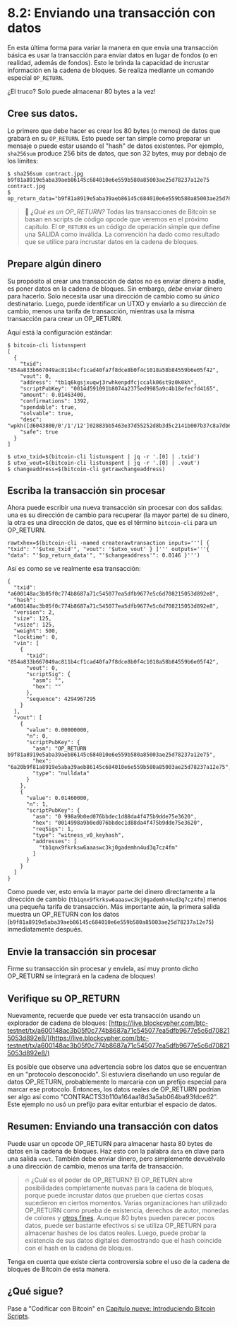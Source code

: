 # 8.2: Enviando una transacción con datos 

En esta última forma para variar la manera en que envia una transacción básica es usar la transacción para enviar datos en lugar de fondos (o en realidad, además de fondos). Esto le brinda la capacidad de incrustar información en la cadena de bloques. Se realiza mediante un comando especial `OP_RETURN`.

¿El truco? Solo puede almacenar 80 bytes a la vez!

## Cree sus datos.

Lo primero que debe hacer es crear los 80 bytes (o menos) de datos que grabará en su `OP_RETURN`. Esto puede ser tan simple como preparar un mensaje o puede estar usando el "hash" de datos existentes. Por ejemplo, `sha256sum` produce 256 bits de datos, que son 32 bytes, muy por debajo de los límites:

```
$ sha256sum contract.jpg
b9f81a8919e5aba39aeb86145c684010e6e559b580a85003ae25d78237a12e75  contract.jpg
$ op_return_data="b9f81a8919e5aba39aeb86145c684010e6e559b580a85003ae25d78237a12e75"
```
>:book: _¿Qué es un OP_RETURN?_ Todas las transacciones de Bitcoin se basan en scripts de código opcode que veremos en el próximo capítulo. El `OP_RETURN` es un código de operación simple que define una SALIDA como inválida. La convención ha dado como resultado que se utilice para incrustar datos en la cadena de bloques.


## Prepare algún dinero

Su propósito al crear una transacción de datos no es enviar dinero a nadie, es poner datos en la cadena de bloques. Sin embargo, _debe_ enviar dinero para hacerlo. Solo necesita usar una dirección de cambio como su _único_ destinatario. Luego, puede identificar un UTXO y enviarlo a su dirección de cambio, menos una tarifa de transacción, mientras usa la misma transacción para crear un OP_RETURN.

Aquí está la configuración estándar:
```
$ bitcoin-cli listunspent
[
  {
    "txid": "854a833b667049ac811b4cf1cad40fa7f8dce8b0f4c1018a58b84559b6e05f42",
    "vout": 0,
    "address": "tb1q6kgsjxuqwj3rwhkenpdfcjccalk06st9z0k0kh",
    "scriptPubKey": "0014d591091b8074a2375ed9985a9c4b18efecfd4165",
    "amount": 0.01463400,
    "confirmations": 1392,
    "spendable": true,
    "solvable": true,
    "desc": "wpkh([d6043800/0'/1'/12']02883bb5463e37d55252d8b3d5c2141b007b37c8a7db6211f75c955acc5ea325eb)#cjr03mru",
    "safe": true
  }
]

$ utxo_txid=$(bitcoin-cli listunspent | jq -r '.[0] | .txid')
$ utxo_vout=$(bitcoin-cli listunspent | jq -r '.[0] | .vout')
$ changeaddress=$(bitcoin-cli getrawchangeaddress)
```

## Escriba la transacción sin procesar 

Ahora puede escribir una nueva transacción sin procesar con dos salidas: una es su dirección de cambio para recuperar (la mayor parte) de su dinero, la otra es una dirección de datos, que es el término `bitcoin-cli` para un OP_RETURN.

```
rawtxhex=$(bitcoin-cli -named createrawtransaction inputs='''[ { "txid": "'$utxo_txid'", "vout": '$utxo_vout' } ]''' outputs='''{ "data": "'$op_return_data'", "'$changeaddress'": 0.0146 }''')
```

Así es como se ve realmente esa transacción:
```
{
  "txid": "a600148ac3b05f0c774b8687a71c545077ea5dfb9677e5c6d708215053d892e8",
  "hash": "a600148ac3b05f0c774b8687a71c545077ea5dfb9677e5c6d708215053d892e8",
  "version": 2,
  "size": 125,
  "vsize": 125,
  "weight": 500,
  "locktime": 0,
  "vin": [
    {
      "txid": "854a833b667049ac811b4cf1cad40fa7f8dce8b0f4c1018a58b84559b6e05f42",
      "vout": 0,
      "scriptSig": {
        "asm": "",
        "hex": ""
      },
      "sequence": 4294967295
    }
  ],
  "vout": [
    {
      "value": 0.00000000,
      "n": 0,
      "scriptPubKey": {
        "asm": "OP_RETURN b9f81a8919e5aba39aeb86145c684010e6e559b580a85003ae25d78237a12e75",
        "hex": "6a20b9f81a8919e5aba39aeb86145c684010e6e559b580a85003ae25d78237a12e75",
        "type": "nulldata"
      }
    },
    {
      "value": 0.01460000,
      "n": 1,
      "scriptPubKey": {
        "asm": "0 998a9b0ed076bbdec1d88da4f475b9dde75e3620",
        "hex": "0014998a9b0ed076bbdec1d88da4f475b9dde75e3620",
        "reqSigs": 1,
        "type": "witness_v0_keyhash",
        "addresses": [
          "tb1qnx9fkrksw6aaaswc3kj0gademhn4ud3q7cz4fm"
        ]
      }
    }
  ]
}

```
Como puede ver, esto envía la mayor parte del dinero directamente a la dirección de cambio (`tb1qnx9fkrksw6aaaswc3kj0gademhn4ud3q7cz4fm`) menos una pequeña tarifa de transacción. Más importante aún, la primera salida muestra un OP_RETURN con los datos (`b9f81a8919e5aba39aeb86145c684010e6e559b580a85003ae25d78237a12e75`) inmediatamente después.

## Envie la transacción sin procesar

Firme su transacción sin procesar y envíela, así muy pronto dicho OP_RETURN se integrará en la cadena de bloques!

## Verifique su OP_RETURN

Nuevamente, recuerde que puede ver esta transacción usando un explorador de cadena de bloques:
[https://live.blockcypher.com/btc-testnet/tx/a600148ac3b05f0c774b8687a71c545077ea5dfb9677e5c6d708215053d892e8/](https://live.blockcypher.com/btc-testnet/tx/a600148ac3b05f0c774b8687a71c545077ea5dfb9677e5c6d708215053d892e8/)

Es posible que observe una advertencia sobre los datos que se encuentran en un "protocolo desconocido". Si estuviera diseñando un uso regular de datos OP_RETURN, probablemente lo marcaría con un prefijo especial para marcar ese protocolo. Entonces, los datos reales de OP_RETURN podrían ser algo así como "CONTRACTS3b110a164aa18d3a5ab064ba93fdce62". Este ejemplo no usó un prefijo para evitar enturbiar el espacio de datos.

## Resumen: Enviando una transacción con datos

Puede usar un opcode OP_RETURN para almacenar hasta 80 bytes de datos en la cadena de bloques. Haz esto con la palabra `data` en clave para una salida `vout`. También debe enviar dinero, pero simplemente devuélvalo a una dirección de cambio, menos una tarifa de transacción.

>:fire: ¿Cuál es el poder de OP_RETURN? El OP_RETURN abre posibilidades completamente nuevas para la cadena de bloques, porque puede incrustar datos que prueben que ciertas cosas sucedieron en ciertos momentos. Varias organizaciones han utilizado OP_RETURN como prueba de existencia, derechos de autor, monedas de colores y [otros fines](https://en.bitcoin.it/wiki/OP_RETURN). Aunque 80 bytes pueden parecer pocos datos, puede ser bastante efectivos si se utiliza OP_RETURN para almacenar hashes de los datos reales. Luego, puede probar la existencia de sus datos digitales demostrando que el hash coincide con el hash en la cadena de bloques.

Tenga en cuenta que existe cierta controversia sobre el uso de la cadena de bloques de Bitcoin de esta manera.

## ¿Qué sigue?

Pase a "Codificar con Bitcoin" en [Capítulo nueve: Introduciendo Bitcoin Scripts](09_0_Introduciendo_Bitcoin_Scripts.md).
